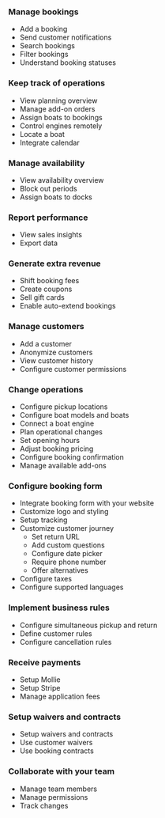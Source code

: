 ### Manage bookings
- Add a booking
- Send customer notifications
- Search bookings
- Filter bookings
- Understand booking statuses

### Keep track of operations
- View planning overview
- Manage add-on orders
- Assign boats to bookings
- Control engines remotely
- Locate a boat
- Integrate calendar

### Manage availability
- View availability overview
- Block out periods
- Assign boats to docks

### Report performance
- View sales insights
- Export data

### Generate extra revenue
- Shift booking fees
- Create coupons
- Sell gift cards
- Enable auto-extend bookings

### Manage customers
- Add a customer
- Anonymize customers
- View customer history
- Configure customer permissions

### Change operations
- Configure pickup locations
- Configure boat models and boats
- Connect a boat engine
- Plan operational changes
- Set opening hours
- Adjust booking pricing
- Configure booking confirmation
- Manage available add-ons

### Configure booking form
- Integrate booking form with your website
- Customize logo and styling
- Setup tracking
- Customize customer journey
  - Set return URL
  - Add custom questions
  - Configure date picker
  - Require phone number
  - Offer alternatives
- Configure taxes
- Configure supported languages

### Implement business rules
- Configure simultaneous pickup and return
- Define customer rules
- Configure cancellation rules

### Receive payments
- Setup Mollie
- Setup Stripe
- Manage application fees

### Setup waivers and contracts
- Setup waivers and contracts
- Use customer waivers
- Use booking contracts

### Collaborate with your team
- Manage team members
- Manage permissions
- Track changes
